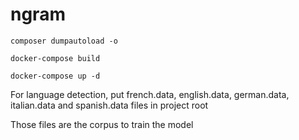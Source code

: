 # ngram

`composer dumpautoload -o`

`docker-compose build`

`docker-compose up -d`

For language detection, put french.data, english.data, german.data, italian.data and spanish.data files in project root

Those files are the corpus to train the model
